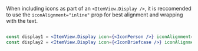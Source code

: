 When including icons as part of an `<ItemView.Display />`, it is reccomended to use the `iconAlignment="inline"` prop for best alignment and wrapping with the text.

```jsx

const display1 = <ItemView.Display icon={<IconPerson />} iconAlignment="inline" text="Asif Khan" />;
const display2 = <ItemView.Display icon={<IconBriefcase />} iconAlignment="inline" text="Care Position: Primary" />;
```
